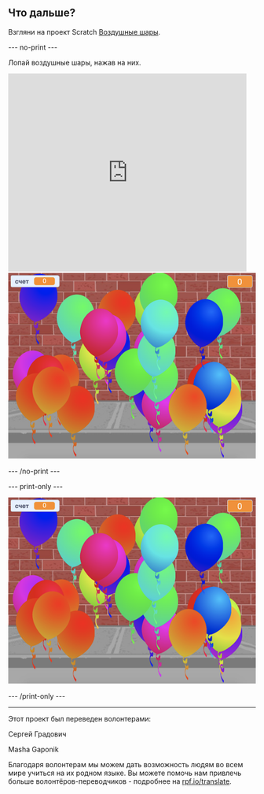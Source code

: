 ## Что дальше?

Взгляни на проект Scratch [Воздушные шары](https://projects.raspberrypi.org/ru-RU/projects/balloons).

--- no-print ---

Лопай воздушные шары, нажав на них.

<div class="scratch-preview">
  <iframe allowtransparency="true" width="485" height="402" src="https://scratch.mit.edu/projects/embed/299206746/?autostart=false" frameborder="0" scrolling="no"></iframe>
  <img src="images/balloons-final.png">
</div>

--- /no-print ---

--- print-only ---

![завершенный проект](images/balloons-final.png)

--- /print-only ---


***
Этот проект был переведен волонтерами:

Сергей Градович

Masha Gaponik

Благодаря волонтерам мы можем дать возможность людям во всем мире учиться на их родном языке. Вы можете помочь нам привлечь больше волонтёров-переводчиков - подробнее на [rpf.io/translate](https://rpf.io/translate).